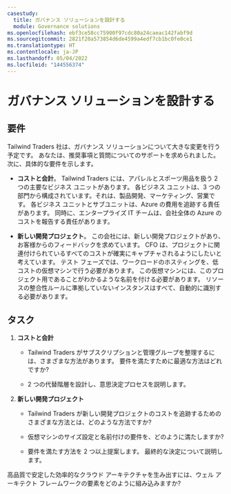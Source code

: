 ```yaml
---
casestudy:
  title: ガバナンス ソリューションを設計する
  module: Governance solutions
ms.openlocfilehash: ebf3ce58cc75900f97cdc80a24caeac142fabf9d
ms.sourcegitcommit: 2821f20a573854d6de4599a4edf7cb1bc0fe0ce1
ms.translationtype: HT
ms.contentlocale: ja-JP
ms.lasthandoff: 05/04/2022
ms.locfileid: "144556374"
---
```

# <a name="design-a-governance-solution"></a>ガバナンス ソリューションを設計する

## <a name="requirements"></a>要件

Tailwind Traders 社は、ガバナンス ソリューションについて大きな変更を行う予定です。 あなたは、推奨事項と質問についてのサポートを求められました。 次に、具体的な要件を示します。

* **コストと会計**。 Tailwind Traders には、アパレルとスポーツ用品を扱う 2 つの主要なビジネス ユニットがあります。 各ビジネス ユニットは、3 つの部門から構成されています。それは、製品開発、マーケティング、営業です。 各ビジネス ユニットとサブユニットは、Azure の費用を追跡する責任があります。 同時に、エンタープライズ IT チームは、会社全体の Azure のコストを報告する責任があります。

* **新しい開発プロジェクト**。 この会社には、新しい開発プロジェクトがあり、お客様からのフィードバックを求めています。 CFO は、プロジェクトに関連付けられているすべてのコストが確実にキャプチャされるようにしたいと考えています。 テスト フェーズでは、ワークロードのホスティングを、低コストの仮想マシンで行う必要があります。 この仮想マシンには、このプロジェクト用であることがわかるような名前を付ける必要があります。 リソースの整合性ルールに準拠していないインスタンスはすべて、自動的に識別する必要があります。

## <a name="tasks"></a>タスク

1. **コストと会計** 

    * Tailwind Traders がサブスクリプションと管理グループを整理するには、さまざまな方法があります。 要件を満たすために最適な方法はどれですか? 

    * 2 つの代替階層を設計し、意思決定プロセスを説明します。

2. **新しい開発プロジェクト** 

    * Tailwind Traders が新しい開発プロジェクトのコストを追跡するためのさまざまな方法とは、どのような方法ですか?

    * 仮想マシンのサイズ設定と名前付けの要件を、どのように満たしますか? 

    * 要件を満たす方法を 2 つ以上提案します。 最終的な決定について説明します。 

高品質で安定した効率的なクラウド アーキテクチャを生み出すには、ウェル アーキテクト フレームワークの要素をどのように組み込みますか?


